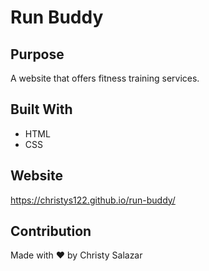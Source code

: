 # Run Buddy

## Purpose
A website that offers fitness training services.

## Built With
* HTML
* CSS

## Website
https://christys122.github.io/run-buddy/

## Contribution
Made with ❤️ by Christy Salazar
